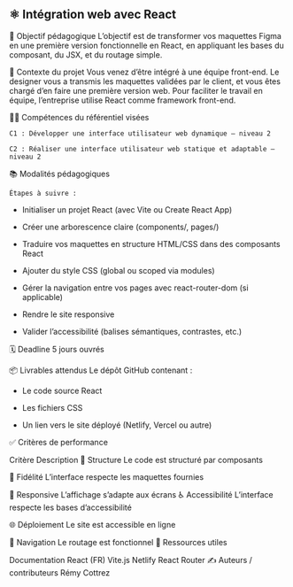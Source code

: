 ## ⚛️ Intégration web avec React

🎯 Objectif pédagogique
L’objectif est de transformer vos maquettes Figma en une première version fonctionnelle en React, en appliquant les bases du composant, du JSX, et du routage simple.

🧭 Contexte du projet
Vous venez d’être intégré à une équipe front-end. Le designer vous a transmis les maquettes validées par le client, et vous êtes chargé d’en faire une première version web. Pour faciliter le travail en équipe, l’entreprise utilise React comme framework front-end.

👩‍💻 Compétences du référentiel visées

``C1 : Développer une interface utilisateur web dynamique — niveau 2``

``C2 : Réaliser une interface utilisateur web statique et adaptable — niveau 2``

📚 Modalités pédagogiques

``Étapes à suivre :``

* Initialiser un projet React (avec Vite ou Create React App)
  
* Créer une arborescence claire (components/, pages/)
  
* Traduire vos maquettes en structure HTML/CSS dans des composants React
  
* Ajouter du style CSS (global ou scoped via modules)
  
* Gérer la navigation entre vos pages avec react-router-dom (si applicable)
  
* Rendre le site responsive
  
* Valider l’accessibilité (balises sémantiques, contrastes, etc.)

🗓️ Deadline
5 jours ouvrés

📦 Livrables attendus
Le dépôt GitHub contenant :

* Le code source React
  
* Les fichiers CSS
  
* Un lien vers le site déployé (Netlify, Vercel ou autre)

✅ Critères de performance

Critère	Description
🧱 Structure	Le code est structuré par composants

🎨 Fidélité	L’interface respecte les maquettes fournies

📱 Responsive	L’affichage s’adapte aux écrans
♿ Accessibilité	L’interface respecte les bases d’accessibilité

🌐 Déploiement	Le site est accessible en ligne

🔀 Navigation	Le routage est fonctionnel
🔗 Ressources utiles

Documentation React (FR)
Vite.js
Netlify
React Router
✍️ Auteurs / contributeurs
Rémy Cottrez
